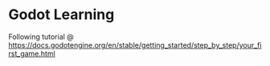 # Godot Learning

Following tutorial @ https://docs.godotengine.org/en/stable/getting_started/step_by_step/your_first_game.html
